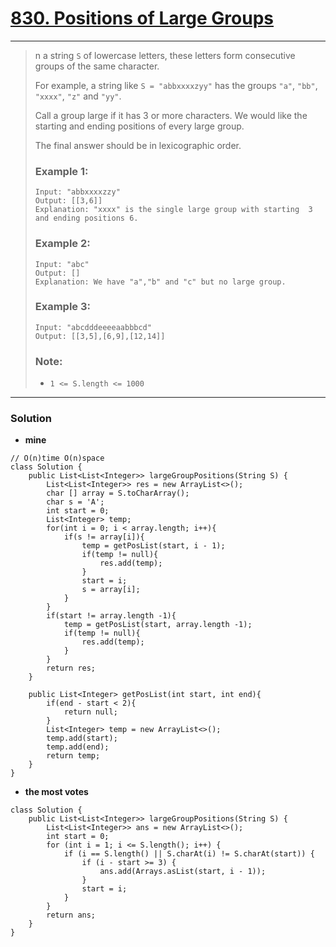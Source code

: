 # [830. Positions of Large Groups](https://leetcode.com/problems/positions-of-large-groups/description/)
---

> n a string `S` of lowercase letters, these letters form consecutive groups of the same character.
>
> For example, a string like `S = "abbxxxxzyy"` has the groups `"a"`, `"bb"`, `"xxxx"`, `"z"` and `"yy"`.
>
> Call a group large if it has 3 or more characters.  We would like the starting and ending positions of every large group.
>
> The final answer should be in lexicographic order.
>
>
>
> ### Example 1:
> ```
> Input: "abbxxxxzzy"
> Output: [[3,6]]
> Explanation: "xxxx" is the single large group with starting  3 and ending positions 6.
> ```
>
> ### Example 2:
> ```
> Input: "abc"
> Output: []
> Explanation: We have "a","b" and "c" but no large group.
> ```
>
> ### Example 3:
> ```
> Input: "abcdddeeeeaabbbcd"
> Output: [[3,5],[6,9],[12,14]]
> ```
>
> ### Note:
> * `1 <= S.length <= 1000`

---

### Solution
* **mine**
```
// O(n)time O(n)space
class Solution {
    public List<List<Integer>> largeGroupPositions(String S) {
        List<List<Integer>> res = new ArrayList<>();
        char [] array = S.toCharArray();
        char s = 'A';
        int start = 0;
        List<Integer> temp;
        for(int i = 0; i < array.length; i++){
            if(s != array[i]){
                temp = getPosList(start, i - 1);
                if(temp != null){
                    res.add(temp);
                }
                start = i;
                s = array[i];
            }
        }
        if(start != array.length -1){
            temp = getPosList(start, array.length -1);
            if(temp != null){
                res.add(temp);
            }
        }
        return res;
    }
    
    public List<Integer> getPosList(int start, int end){
        if(end - start < 2){
            return null;
        }
        List<Integer> temp = new ArrayList<>();
        temp.add(start);
        temp.add(end);
        return temp;
    }
}
```

* **the most votes**
```
class Solution {
    public List<List<Integer>> largeGroupPositions(String S) {
        List<List<Integer>> ans = new ArrayList<>();
        int start = 0;
        for (int i = 1; i <= S.length(); i++) {
            if (i == S.length() || S.charAt(i) != S.charAt(start)) {
                if (i - start >= 3) {
                    ans.add(Arrays.asList(start, i - 1));
                }
                start = i;
            }
        }
        return ans;
    }
}
```
